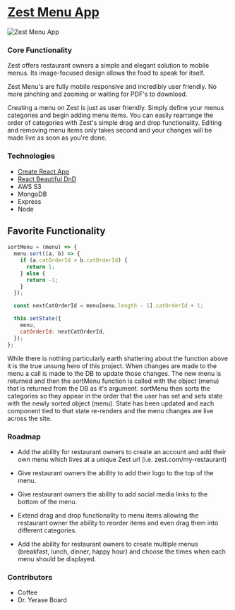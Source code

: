 # [Zest Menu App](https://blooming-hamlet-91667.herokuapp.com/)

![Zest Menu App](https://i.imgur.com/tIM1KIF.png)

### Core Functionality

Zest offers restaurant owners a simple and elegant solution to mobile menus. Its image-focused design allows the food to speak for itself.

Zest Menu's are fully mobile responsive and incredibly user friendly. No more pinching and zooming or waiting for PDF's to download.

Creating a menu on Zest is just as user friendly. Simply define your menus categories and begin adding menu items. You can easily rearrange the order of categories with Zest's simple drag and drop functionality. Editing and removing menu items only takes second and your changes will be made live as soon as you're done.

### Technologies

- [Create React App](https://github.com/facebook/create-react-app)
- [React Beautiful DnD](https://github.com/atlassian/react-beautiful-dnd)
- AWS S3
- MongoDB
- Express
- Node

## Favorite Functionality

```javascript
sortMenu = (menu) => {
  menu.sort((a, b) => {
    if (a.catOrderId > b.catOrderId) {
      return 1;
    } else {
      return -1;
    }
  });

  const nextCatOrderId = menu[menu.length - 1].catOrderId + 1;

  this.setState({
    menu,
    catOrderId: nextCatOrderId,
  });
};
```

While there is nothing particularly earth shattering about the function above it is the true unsung hero of this project. When changes are made to the menu a call is made to the DB to update those changes. The new menu is returned and then the sortMenu function is called with the object (menu) that is returned from the DB as it's argument. sortMenu then sorts the categories so they appear in the order that the user has set and sets state with the newly sorted object (menu). State has been updated and each component tied to that state re-renders and the menu changes are live across the site.

### Roadmap

- Add the ability for restaurant owners to create an account and add their own menu which lives at a unique Zest url (i.e. zest.com/my-restaurant)

- Give restaurant owners the ability to add their logo to the top of the menu.

- Give restaurant owners the ability to add social media links to the bottom of the menu.

- Extend drag and drop functionality to menu items allowing the restaurant owner the ability to reorder items and even drag them into different categories.

- Add the ability for restaurant owners to create multiple menus (breakfast, lunch, dinner, happy hour) and choose the times when each menu should be displayed.

### Contributors

- Coffee
- Dr. Yerase Board
